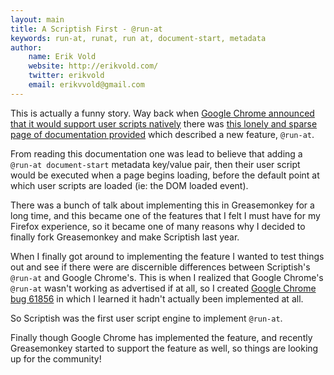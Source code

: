 ```yaml
---
layout: main
title: A Scriptish First - @run-at
keywords: run-at, runat, run at, document-start, metadata
author:
    name: Erik Vold
    website: http://erikvold.com/
    twitter: erikvold
    email: erikvvold@gmail.com
---
```


This is actually a funny story.  Way back when [Google Chrome announced that it
would support user scripts natively](http://blog.chromium.org/2010/02/40000-more-extensions.html)
there was [this lonely and sparse page of documentation provided](https://sites.google.com/a/chromium.org/dev/developers/design-documents/user-scripts)
which described a new feature, `@run-at`.

From reading this documentation one was lead to believe that adding a
`@run-at document-start` metadata key/value pair, then their user script would
be executed when a page begins loading, before the default point at which user
scripts are loaded (ie: the DOM loaded event).

There was a bunch of talk about implementing this in Greasemonkey for a long
time, and this became one of the features that I felt I must have for my Firefox
experience, so it became one of many reasons why I decided to finally fork
Greasemonkey and make Scriptish last year.

When I finally got around to implementing the feature I wanted to test things
out and see if there were are discernible differences between Scriptish's
`@run-at` and Google Chrome's.  This is when I realized that Google Chrome's
`@run-at` wasn't working as advertised if at all, so I created [Google
Chrome bug 61856](http://code.google.com/p/chromium/issues/detail?id=61856)
in which I learned it hadn't actually been implemented at all.

So Scriptish was the first user script engine to implement `@run-at`.

Finally though Google Chrome has implemented the feature, and recently
Greasemonkey started to support the feature as well, so things are looking up
for the community!
